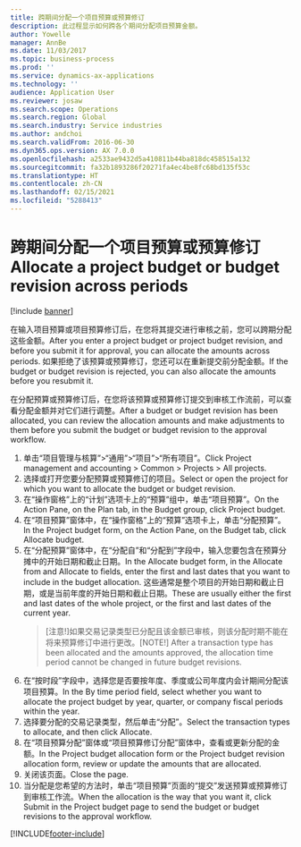 ```yaml
---
title: 跨期间分配一个项目预算或预算修订
description: 此过程显示如何跨各个期间分配项目预算金额。
author: Yowelle
manager: AnnBe
ms.date: 11/03/2017
ms.topic: business-process
ms.prod: ''
ms.service: dynamics-ax-applications
ms.technology: ''
audience: Application User
ms.reviewer: josaw
ms.search.scope: Operations
ms.search.region: Global
ms.search.industry: Service industries
ms.author: andchoi
ms.search.validFrom: 2016-06-30
ms.dyn365.ops.version: AX 7.0.0
ms.openlocfilehash: a2533ae9432d5a410811b44ba818dc458515a132
ms.sourcegitcommit: fa32b1893286f20271fa4ec4be8fc68bd135f53c
ms.translationtype: HT
ms.contentlocale: zh-CN
ms.lasthandoff: 02/15/2021
ms.locfileid: "5288413"
---
```

# <a name="allocate-a-project-budget-or-budget-revision-across-periods"></a><span data-ttu-id="80f82-103">跨期间分配一个项目预算或预算修订</span><span class="sxs-lookup"><span data-stu-id="80f82-103">Allocate a project budget or budget revision across periods</span></span>

[!include [banner](../../includes/banner.md)]

<span data-ttu-id="80f82-104">在输入项目预算或项目预算修订后，在您将其提交进行审核之前，您可以跨期分配这些金额。</span><span class="sxs-lookup"><span data-stu-id="80f82-104">After you enter a project budget or project budget revision, and before you submit it for approval, you can allocate the amounts across periods.</span></span> <span data-ttu-id="80f82-105">如果拒绝了该预算或预算修订，您还可以在重新提交前分配金额。</span><span class="sxs-lookup"><span data-stu-id="80f82-105">If the budget or budget revision is rejected, you can also allocate the amounts before you resubmit it.</span></span> 

<span data-ttu-id="80f82-106">在分配预算或预算修订后，在您将该预算或预算修订提交到审核工作流前，可以查看分配金额并对它们进行调整。</span><span class="sxs-lookup"><span data-stu-id="80f82-106">After a budget or budget revision has been allocated, you can review the allocation amounts and make adjustments to them before you submit the budget or budget revision to the approval workflow.</span></span> 

1. <span data-ttu-id="80f82-107">单击“项目管理与核算”>“通用”>“项目”>“所有项目”。</span><span class="sxs-lookup"><span data-stu-id="80f82-107">Click Project management and accounting > Common > Projects > All projects.</span></span> 
2. <span data-ttu-id="80f82-108">选择或打开您要分配预算或预算修订的项目。</span><span class="sxs-lookup"><span data-stu-id="80f82-108">Select or open the project for which you want to allocate the budget or budget revision.</span></span> 
3. <span data-ttu-id="80f82-109">在“操作窗格”上的“计划”选项卡上的“预算”组中，单击“项目预算”。</span><span class="sxs-lookup"><span data-stu-id="80f82-109">On the Action Pane, on the Plan tab, in the Budget group, click Project budget.</span></span> 
4. <span data-ttu-id="80f82-110">在“项目预算”窗体中，在“操作窗格”上的“预算”选项卡上，单击“分配预算”。</span><span class="sxs-lookup"><span data-stu-id="80f82-110">In the Project budget form, on the Action Pane, on the Budget tab, click Allocate budget.</span></span> 
5. <span data-ttu-id="80f82-111">在“分配预算”窗体中，在“分配自”和“分配到”字段中，输入您要包含在预算分摊中的开始日期和截止日期。</span><span class="sxs-lookup"><span data-stu-id="80f82-111">In the Allocate budget form, in the Allocate from and Allocate to fields, enter the first and last dates that you want to include in the budget allocation.</span></span> <span data-ttu-id="80f82-112">这些通常是整个项目的开始日期和截止日期，或是当前年度的开始日期和截止日期。</span><span class="sxs-lookup"><span data-stu-id="80f82-112">These are usually either the first and last dates of the whole project, or the first and last dates of the current year.</span></span>  
   > <span data-ttu-id="80f82-113">[注意!]如果交易记录类型已分配且该金额已审核，则该分配时期不能在将来预算修订中进行更改。</span><span class="sxs-lookup"><span data-stu-id="80f82-113">[NOTE!] After a transaction type has been allocated and the amounts approved, the allocation time period cannot be changed in future budget revisions.</span></span> 
6. <span data-ttu-id="80f82-114">在“按时段”字段中，选择您是否要按年度、季度或公司年度内会计期间分配该项目预算。</span><span class="sxs-lookup"><span data-stu-id="80f82-114">In the By time period field, select whether you want to allocate the project budget by year, quarter, or company fiscal periods within the year.</span></span>
7. <span data-ttu-id="80f82-115">选择要分配的交易记录类型，然后单击“分配”。</span><span class="sxs-lookup"><span data-stu-id="80f82-115">Select the transaction types to allocate, and then click Allocate.</span></span> 
8. <span data-ttu-id="80f82-116">在“项目预算分配”窗体或“项目预算修订分配”窗体中，查看或更新分配的金额。</span><span class="sxs-lookup"><span data-stu-id="80f82-116">In the Project budget allocation form or the Project budget revision allocation form, review or update the amounts that are allocated.</span></span> 
9. <span data-ttu-id="80f82-117">关闭该页面。</span><span class="sxs-lookup"><span data-stu-id="80f82-117">Close the page.</span></span>
10. <span data-ttu-id="80f82-118">当分配是您希望的方法时，单击“项目预算”页面的“提交”发送预算或预算修订到审核工作流。</span><span class="sxs-lookup"><span data-stu-id="80f82-118">When the allocation is the way that you want it, click Submit in the Project budget page to send the budget or budget revisions to the approval workflow.</span></span>  




[!INCLUDE[footer-include](../../includes/footer-banner.md)]